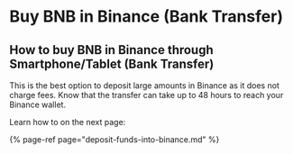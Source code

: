# Buy BNB in Binance \(Bank Transfer\)

## How to buy BNB in Binance through Smartphone/Tablet \(Bank Transfer\)

This is the best option to deposit large amounts in Binance as it does not charge fees. Know that the transfer can take up to 48 hours to reach your Binance wallet.

Learn how to on the next page:

{% page-ref page="deposit-funds-into-binance.md" %}



